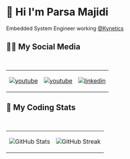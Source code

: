 # 🤖 Hi I'm Parsa Majidi

Embedded System Engineer working [@Kynetics](https://www.kynetics.com/)

## 👨‍💻 My Social Media

</br>

<table align="center">
<tr>
<td>

[![youtube](https://www.vectorlogo.zone/logos/x/x-icon.svg)](https://x.com/parsaa21?s=21)

</td>

<td>

[![youtube](https://www.vectorlogo.zone/logos/youtube/youtube-icon.svg)](https://www.youtube.com/@persianelectronics)

</td>

<td>

[![linkedin](https://www.vectorlogo.zone/logos/linkedin/linkedin-icon.svg)](https://www.linkedin.com/in/parsamajidi/)

</td>

</tr>
</table>

## 💩 My Coding Stats

</br>

<table align="center">
<tr>
<td>

![GitHub Stats](https://github-readme-stats.vercel.app/api?username=parsamajidi21&show_icons=true&theme=transparent)

</td>

<td>

![GitHub Streak](https://streak-stats.demolab.com/?user=parsamajidi21&theme=transparent)

</td>

</tr>
</table>

</div>
